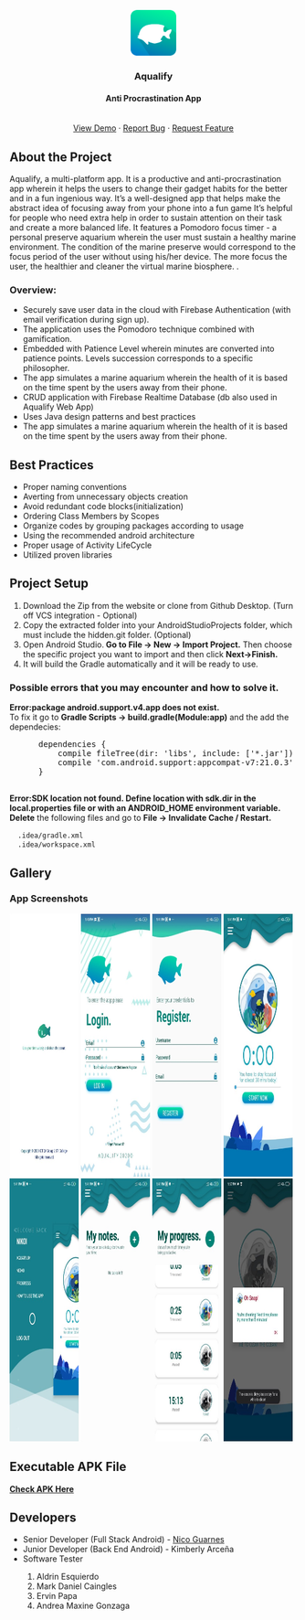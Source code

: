 <!-- PROJECT LOGO -->
<br />
<div align="center">
  <a href="https://github.com/othneildrew/Best-README-Template">
    <img src="assets/icon.png" alt="Logo" width="80" height="80">
  </a>

  <h3 align="center">Aqualify</h3>

  <p align="center">
    <h4 align="center">Anti Procrastination App</h4>
    <br />
    <a href="https://youtu.be/f29NcSyUpY0">View Demo</a>
    ·
    <a href="https://github.com/Kim-Arcena/Aqualify-App/issues">Report Bug</a>
    ·
    <a href="https://github.com/Kim-Arcena/Aqualify-App/issues">Request Feature</a>
  </p>
</div>

<div>
  <!-- ABOUT THE PROJECT -->
  <h2>About the Project</h2>

  <p>Aqualify, a multi-platform app. It is a productive and anti-procrastination app wherein it helps the users to change their gadget habits for the better and in a fun ingenious way. It’s a well-designed app that helps make the abstract idea of focusing away from your phone into a fun game It’s helpful for people who need extra help in order to sustain attention on their task and create a more balanced life. It features a Pomodoro focus timer - a personal preserve aquarium wherein the user must sustain a healthy marine environment. The condition of the marine preserve would correspond to the focus period of the user without using his/her device. The more focus the user, the healthier and cleaner the virtual marine biosphere.  .</p>

  <h3>Overview:</h3>

  <ul>
    <li>Securely save user data in the cloud with Firebase Authentication (with email verification during sign up).</li>
    <li>The application uses the Pomodoro technique combined with gamification.</li>
    <li>Embedded with Patience Level wherein minutes are converted into patience points. Levels succession corresponds to a specific philosopher.</li>
    <li>The app simulates a marine aquarium wherein the health of it is based on the time spent by the users away from their phone.</li>
    <li>CRUD application with Firebase Realtime Database (db also used in Aqualify Web App)</li>
    <li>Uses Java design patterns and best practices</li>
    <li>The app simulates a marine aquarium wherein the health of it is based on the time spent by the users away from their phone.</li>
  </ul>
</div>

<div>
  <!-- BEST PRACTICES -->
  <h2>Best Practices</h2>
    <ul>
      <li>Proper naming conventions</li>
      <li>Averting from unnecessary objects creation</li>
      <li>Avoid redundant code blocks(initialization)</li>
      <li>Ordering Class Members by Scopes</li>
      <li>Organize codes by grouping packages according to usage</li>
      <li>Using the recommended android architecture</li>
      <li>Proper usage of Activity LifeCycle</li>
      <li>Utilized proven libraries </li>
    </ul>
</div>

<div>
  <!-- PROJECT SETUP -->
  <h2>Project Setup</h2>
    <ol>
        <li>Download the Zip from the website or clone from Github Desktop. (Turn off VCS integration - Optional)</li>
        <li>Copy the extracted folder into your AndroidStudioProjects folder, which must include the hidden.git folder. (Optional)</li>
        <li>Open Android Studio.<b> Go to File -> New -> Import Project.</b> Then choose the specific project you want to import and then click <b> Next->Finish.</b></li>
        <li>It will build the Gradle automatically and it will be ready to use.</li>
    </ol>
    <h3>Possible errors that you may encounter and how to solve it.</h3>
    <p><b>Error:package android.support.v4.app does not exist. </b><br>To fix it go to <b>Gradle Scripts -> build.gradle(Module:app)</b> and the add the dependecies:</p>  
    <pre>
      dependencies {      
          compile fileTree(dir: 'libs', include: ['*.jar'])  
          compile 'com.android.support:appcompat-v7:21.0.3'  
      }
     </pre>
     <p><b>Error:SDK location not found. Define location with sdk.dir in the local.properties file or with an ANDROID_HOME environment variable.</b>
       <br><b>Delete</b> the following files and go to <b>File -> Invalidate Cache / Restart.</b></p>
     
      .idea/gradle.xml
      .idea/workspace.xml
     
 
</div>

<div>
  <!-- APP SCREENSHOT -->
  <h2>Gallery</h2>
  <h3>App Screenshots</h3>
  <img src="assets/splashScreen.png" alt="Splash Screen" width="24%" height="460">
  <img src="assets/login.png" alt="Login" width="24%" height="460" >
  <img src="assets/register.png" alt="Register" width="24%" height="460">
  <img src="assets/mainActivity.png" alt="Main Activity" width="24%" height="460">
  <br>
  <img src="assets/sidebarMenu.png" alt="Side Bar Menu" width="24%" height="460">
  <img src="assets/notes.png" alt="Notes" width="24%" height="460" >
  <img src="assets/progress.png" alt="Register" width="24%" height="460">
  <img src="assets/antiCheating.png" alt="Main Activity" width="24%" height="460">
  
</div>

<div>
  <!-- EXECUTABLE APK FILE -->
  <h2>Executable APK File</h2>
  <a href="https://drive.google.com/file/d/1K1RNDKyMZP82OgsK1RV09H3y1TGTz1TG/view?usp=sharing"><strong>Check APK Here</strong></a> 
  
</div>


<div>
  <!-- DEVELOPERS -->
  <h2>Developers</h2>
  <ul>
      <li>Senior Developer (Full Stack Android) - <a href="https://github.com/Nikkolas-Cage">Nico Guarnes</a> </li>
      <li>Junior Developer (Back End Android) - Kimberly Arceña </li>
      <li>Software Tester</li>
      <ol>
        <li>Aldrin Esquierdo</li>
        <li>Mark Daniel Caingles</li>
        <li>Ervin Papa</li>
        <li>Andrea Maxine Gonzaga</li>
      </ol>
    </ul>
</div>

